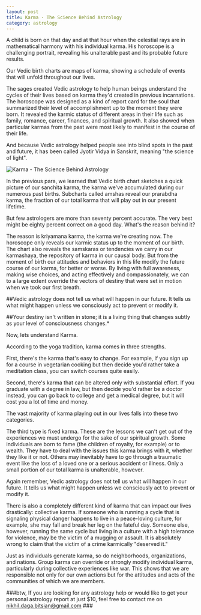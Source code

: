 ```yaml
---
layout: post
title: Karma - The Science Behind Astrology
category: astrology
---
```


A child is born on that day and at that hour when the celestial rays are in mathematical harmony with his individual karma. His horoscope is a challenging portrait, revealing his unalterable past and its probable future results.

Our Vedic birth charts are maps of karma, showing a schedule of events that will unfold throughout our lives. 

The sages created Vedic astrology to help human beings understand the cycles of their lives based on karma they'd created in previous incarnations. The horoscope was designed as a kind of report card for the soul that summarized their level of accomplishment up to the moment they were born. It revealed the karmic status of different areas in their life such as family, romance, career, finances, and spiritual growth. It also showed when particular karmas from the past were most likely to manifest in the course of their life.

And because Vedic astrology helped people see into blind spots in the past and future, it has been called Jyotir Vidya in Sanskrit, meaning "the science of light".

![Karma - The Science Behind Astrology]({{site.url}}/images/nikhil_daga_astrology.jpg)

In the previous para, we learned that Vedic birth chart sketches a quick picture of our sanchita karma, the karma we've accumulated during our numerous past births. Subcharts called amshas reveal our prarabdha karma, the fraction of our total karma that will play out in our present lifetime.

But few astrologers are more than seventy percent accurate. The very best might be eighty percent correct on a good day. What's the reason behind it?

The reason is kriyamana karma, the karma we're creating now. The horoscope only reveals our karmic status up to the moment of our birth. The chart also reveals the samskaras or tendencies we carry in our karmashaya, the repository of karma in our causal body. But from the moment of birth our attitudes and behaviors in this life modify the future course of our karma, for better or worse. By living with full awareness, making wise choices, and acting effectively and compassionately, we can to a large extent override the vectors of destiny that were set in motion when we took our first breath.

##Vedic astrology does not tell us what will happen in our future. It tells us what might happen unless we consciously act to prevent or modify it.

##Your destiny isn't written in stone; it is a living thing that changes subtly as your level of consciousness changes.*


Now, lets understand Karma.

According to the yoga tradition, karma comes in three strengths.

First, there's the karma that's easy to change. For example, if you sign up for a course in vegetarian cooking but then decide you'd rather take a meditation class, you can switch courses quite easily.

Second, there's karma that can be altered only with substantial effort. If you graduate with a degree in law, but then decide you'd rather be a doctor instead, you can go back to college and get a medical degree, but it will cost you a lot of time and money.

The vast majority of karma playing out in our lives falls into these two categories.

The third type is fixed karma. These are the lessons we can't get out of the experiences we must undergo for the sake of our spiritual growth. Some individuals are born to fame (the children of royalty, for example) or to wealth. They have to deal with the issues this karma brings with it, whether they like it or not. Others may inevitably have to go through a traumatic event like the loss of a loved one or a serious accident or illness. Only a small portion of our total karma is unalterable, however.

Again remember,
Vedic astrology does not tell us what will happen in our future. It tells us what might happen unless we consciously act to prevent or modify it.

There is also a completely different kind of karma that can impact our lives drastically: collective karma.
If someone who is running a cycle that is signaling physical danger happens to live in a peace-loving culture, for example, she may fall and break her leg  on the fateful day. Someone else, however, running the same cycle but living in a culture with a high tolerance for violence, may be the victim of a mugging or assault. It is absolutely wrong to claim that the victim of a crime karmically "deserved it."

Just as individuals generate karma, so do neighborhoods, organizations, and nations. Group karma can override or strongly modify individual karma, particularly during collective experiences like war. This shows that we are responsible not only for our own actions but for the attitudes and acts of the communities of which we are members.

###btw, If you are looking for any astrology help or would like to get your personal astrology report at just $10, feel free to contact me on nikhil.daga.bitsian@gmail.com ###
